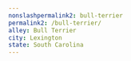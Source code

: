 ```yaml
---
﻿nonslashpermalink2: bull-terrier
permalink2: /bull-terrier/
alley: Bull Terrier
city: Lexington
state: South Carolina
---
```

